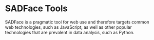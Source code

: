 # SADFace Tools

SADFace is a pragmatic tool for web use and therefore targets common web technologies, such as JavaScript, as well as other popular technologies that are prevalent in data analysis, such as Python.

